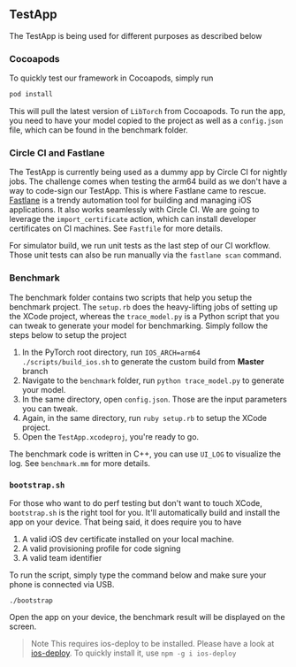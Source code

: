 ## TestApp

The TestApp is being used for different purposes as described below

### Cocoapods

To quickly test our framework in Cocoapods, simply run

```ruby
pod install
```

This will pull the latest version of `LibTorch` from Cocoapods. To run the app, you need to have your model copied to the project as well as a `config.json` file, which can be found in the benchmark folder.

### Circle CI and Fastlane

The TestApp is currently being used as a dummy app by Circle CI for nightly jobs. The challenge comes when testing the arm64 build as we don't have a way to code-sign our TestApp. This is where Fastlane came to rescue. [Fastlane](https://fastlane.tools/) is a trendy automation tool for building and managing iOS applications. It also works seamlessly with Circle CI. We are going to leverage the `import_certificate` action, which can install developer certificates on CI machines. See `Fastfile` for more details.

For simulator build, we run unit tests as the last step of our CI workflow. Those unit tests can also be run manually via the `fastlane scan` command.

### Benchmark

The benchmark folder contains two scripts that help you setup the benchmark project. The `setup.rb` does the heavy-lifting jobs of setting up the XCode project, whereas the `trace_model.py` is a Python script that you can tweak to generate your model for benchmarking. Simply follow the steps below to setup the project

1. In the PyTorch root directory, run `IOS_ARCH=arm64 ./scripts/build_ios.sh` to generate the custom build from **Master** branch
2. Navigate to the `benchmark` folder, run `python trace_model.py` to generate your model.
3. In the same directory, open `config.json`. Those are the input parameters you can tweak.
4. Again, in the same directory, run `ruby setup.rb` to setup the XCode project.
5. Open the `TestApp.xcodeproj`, you're ready to go.

The benchmark code is written in C++, you can use `UI_LOG` to visualize the log. See `benchmark.mm` for more details.

### `bootstrap.sh`

For those who want to do perf testing but don't want to touch XCode, `bootstrap.sh` is the right tool for you. It'll automatically build and install the app on your device. That being said, it does require you to have

1. A valid iOS dev certificate installed on your local machine.
2. A valid provisioning profile for code signing
3. A valid team identifier

To run the script, simply type the command below and make sure your phone is connected via USB.

```shell
./bootstrap
```

Open the app on your device, the benchmark result will be displayed on the screen.

> Note This requires ios-deploy to be installed. Please have a look at [ios-deploy](https://github.com/ios-control/ios-deploy). To quickly install it, use `npm -g i ios-deploy`
